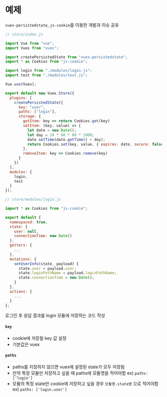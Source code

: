 # 예제

`vuex-persistedstate`, `js-cookie`를 이용한 개발과 이슈 공유

```javascript
// store/index.js

import Vue from "vue";
import Vuex from "vuex";

import createPersistedState from "vuex-persistedstate";
import * as Cookies from "js-cookie";

import login from "./modules/login.js";
import test from "./modules/test.js";

Vue.use(Vuex);

export default new Vuex.Store({
  plugins: [
    createPersistedState({
      key: "user",
      paths: ["login"],
      storage: {
        getItem: key => return Cookies.get(key)
        setItem: (key, value) => {
          let date = new Date();
          let day = 24 * 60 * 60 * 1000;
          date.setTime(date.getTime() + day);
          return Cookies.set(key, value, { expires: date, secure: false });
        },
        removeItem: key => Cookies.remove(key)
      }
    })
  ],
  modules: {
    login,
    test
  }
});

```

```javascript
// store/modules/login.js

import * as Cookies from "js-cookie";

export default {
  namespaced: true,
  state: {
    user: null,
    connectionTime: new Date()
  },
  getters: {
    ...
  },
  mutations: {
    setUserInfo(state, payload) {
      state.user = payload.user;
      state.loginPathName = payload.loginPathName;
      state.connectionTime = new Date();
    }
  },
  actions: {
    ...
  }
};

```

로그인 후 응답 결과를 login 모듈에 저장하는 코드 작성

#### `key`

* cookie에 저장될 key 값 설정
* 기본값은 vuex

#### `paths`

* paths를 지정하지 않으면 vuex에 설정된 state가 모두 저장됨
* 만약 특정 모듈만 저장하고 싶을 때 paths에 모듈명을 적어야함 ex\) `paths: ['login']`
* 모듈의 특정 state만 cookie에 저장하고 싶을 경우 `모듈명.state명` 으로 적어야함  ex\) `paths: ['login.user']`



